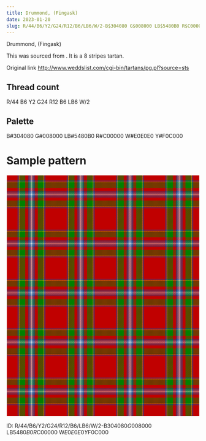 ```yaml
---
title: Drummond, (Fingask)
date: 2023-01-20
slug: R/44/B6/Y2/G24/R12/B6/LB6/W/2-B$304080 G$008000 LB$5480B0 R$C00000 W$E0E0E0 Y$F0C000
---
```

Drummond, (Fingask)

This was sourced from <no value>.  It is a 8 stripes tartan.

Original link http://www.weddslist.com/cgi-bin/tartans/pg.pl?source=sts

## Thread count
R/44 B6 Y2 G24 R12 B6 LB6 W/2

## Palette
B#304080 G#008000 LB#5480B0 R#C00000 W#E0E0E0 Y#F0C000

# Sample pattern

![Tartan detail](tartan.png "R/44 B6 Y2 G24 R12 B6 LB6 W/2 tartan")

ID: R/44/B6/Y2/G24/R12/B6/LB6/W/2-B$304080 G$008000 LB$5480B0 R$C00000 W$E0E0E0 Y$F0C000